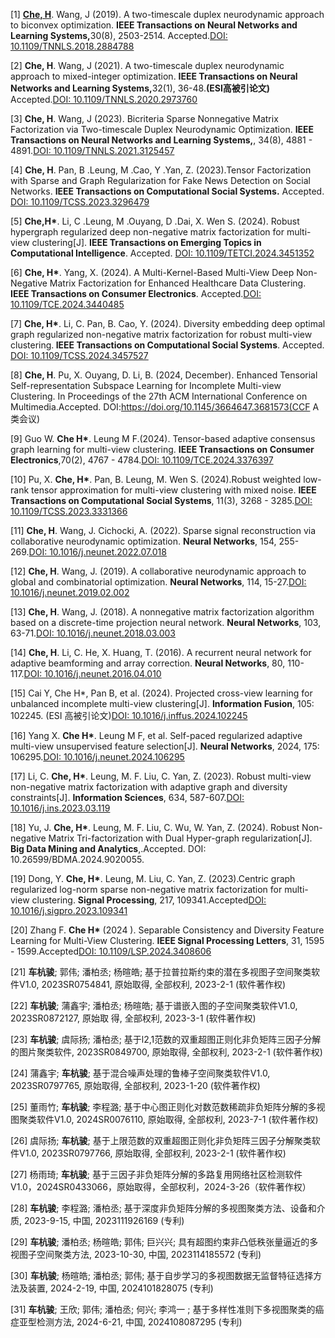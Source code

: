 [1] <strong><u>Che, H</u></strong>. Wang, J (2019). A two-timescale duplex neurodynamic approach to biconvex optimization. <strong>IEEE Transactions on Neural Networks and Learning Systems,</strong>30(8), 2503-2514. Accepted.[DOI: 10.1109/TNNLS.2018.2884788](https://ieeexplore.ieee.org/document/8594585)

[2] <strong>Che, H</strong>. Wang, J (2021). A two-timescale duplex neurodynamic approach to mixed-integer optimization. <strong>IEEE Transactions on Neural Networks and Learning Systems,</strong>32(1), 36-48.<strong>(ESI高被引论文)</strong> Accepted.[DOI: 10.1109/TNNLS.2020.2973760](https://ieeexplore.ieee.org/document/9023556)

[3] <strong>Che, H</strong>. Wang, J (2023). Bicriteria Sparse Nonnegative Matrix Factorization via Two-timescale Duplex Neurodynamic Optimization. <strong>IEEE Transactions on Neural Networks and Learning Systems,</strong>, 34(8), 4881 - 4891.[DOI: 10.1109/TNNLS.2021.3125457](https://ieeexplore.ieee.org/document/9618737)

[4] <strong>Che, H</strong>. Pan, B .Leung, M .Cao, Y .Yan, Z. (2023).Tensor Factorization with Sparse and Graph Regularization for Fake News Detection on Social Networks. <strong>IEEE Transactions on Computational Social Systems.</strong> Accepted. [DOI:  10.1109/TCSS.2023.3296479](https://ieeexplore.ieee.org/document/10195864)

[5] <strong>Che,H*</strong>. Li, C .Leung, M .Ouyang, D .Dai, X. Wen S. (2024). Robust hypergraph regularized deep non-negative matrix factorization for multi-view clustering[J].  <strong>IEEE Transactions on Emerging Topics in Computational Intelligence</strong>. Accepted. [DOI: 10.1109/TETCI.2024.3451352](https://ieeexplore.ieee.org/document/10669847/)

[6] <strong>Che, H*</strong>. Yang, X. (2024). A Multi-Kernel-Based Multi-View Deep Non-Negative Matrix Factorization for Enhanced Healthcare Data Clustering. <strong>IEEE Transactions on Consumer Electronics</strong>. Accepted.[DOI: 10.1109/TCE.2024.3440485](https://ieeexplore.ieee.org/document/10630701)

[7] <strong>Che, H*</strong>. Li, C. Pan, B. Cao, Y. (2024). Diversity embedding deep optimal graph regularized non-negative matrix factorization for robust multi-view clustering.<strong> IEEE Transactions on Computational Social Systems</strong>. Accepted. [DOI: 10.1109/TCSS.2024.3457527]()

[8] <strong>Che, H</strong>. Pu, X. Ouyang, D. Li, B. (2024, December). Enhanced Tensorial Self-representation Subspace Learning for Incomplete Multi-view Clustering. In Proceedings of the 27th ACM International Conference on Multimedia.Accepted. DOI:https://doi.org/10.1145/3664647.3681573(CCF A类会议)

[9] Guo W. <strong>Che H*</strong>. Leung M F.(2024). Tensor-based adaptive consensus graph learning for multi-view clustering. <strong>IEEE Transactions on Consumer Electronics</strong>,70(2), 4767 - 4784.[DOI: 10.1109/TCE.2024.3376397](https://ieeexplore.ieee.org/abstract/document/10470448)

[10] Pu, X. <strong>Che, H*</strong>. Pan, B. Leung, M. Wen S. (2024).Robust weighted low-rank tensor approximation for multi-view clustering with mixed noise. <strong>IEEE Transactions on Computational Social Systems</strong>, 11(3), 3268 - 3285.[DOI: 10.1109/TCSS.2023.3331366](https://ieeexplore.ieee.org/abstract/document/10367779)

[11] <strong>Che, H</strong>. Wang, J. Cichocki, A. (2022). Sparse signal reconstruction via collaborative neurodynamic optimization. <strong>Neural Networks</strong>, 154, 255-269.[DOI: 10.1016/j.neunet.2022.07.018](https://www.sciencedirect.com/science/article/abs/pii/S089360802200274X)

[12] <strong>Che, H</strong>. Wang, J. (2019). A collaborative neurodynamic approach to global and combinatorial optimization. <strong>Neural Networks</strong>, 114, 15-27.[DOI: 10.1016/j.neunet.2019.02.002](https://www.sciencedirect.com/science/article/abs/pii/S0893608019300425)

[13] <strong>Che, H</strong>. Wang, J. (2018). A nonnegative matrix factorization algorithm based on a discrete-time projection neural network. <strong>Neural Networks</strong>, 103, 63-71.[DOI: 10.1016/j.neunet.2018.03.003](https://www.sciencedirect.com/science/article/abs/pii/S089360801830087X)

[14] <strong>Che, H</strong>. Li, C. He, X. Huang, T. (2016). A recurrent neural network for adaptive beamforming and array correction. <strong>Neural Networks</strong>, 80, 110-117.[DOI: 10.1016/j.neunet.2016.04.010](https://www.sciencedirect.com/science/article/abs/pii/S0893608016)

[15] Cai Y, Che H*, Pan B, et al. (2024). Projected cross-view learning for unbalanced incomplete multi-view clustering[J]. <strong>Information Fusion</strong>, 105: 102245. (ESI 高被引论文)[DOI: 10.1016/j.inffus.2024.102245](https://www.sciencedirect.com/science/article/abs/pii/S156625352400023X)

[16] Yang X. <strong>Che H*</strong>. Leung M F, et al. Self-paced regularized adaptive multi-view unsupervised feature selection[J]. <strong>Neural Networks</strong>, 2024, 175: 106295.[DOI: 10.1016/j.neunet.2024.106295](https://www.sciencedirect.com/science/article/abs/pii/S0893608024002193)

[17] Li, C. <strong>Che, H*</strong>. Leung, M. F. Liu, C. Yan, Z. (2023). Robust multi-view non-negative matrix factorization with adaptive graph and diversity constraints[J]. <strong>Information Sciences</strong>, 634, 587-607.[DOI: 10.1016/j.ins.2023.03.119](https://www.sciencedirect.com/science/article/abs/pii/S0020025523004413)

[18] Yu, J. <strong>Che, H*</strong>. Leung, M. F. Liu, C. Wu, W. Yan, Z. (2024). Robust Non-negative Matrix Tri-factorization with Dual Hyper-graph regularization[J]. <strong>Big Data Mining and Analytics</strong>,.Accepted. DOI: 10.26599/BDMA.2024.9020055.

[19] Dong, Y. <strong>Che, H*</strong>. Leung, M. Liu, C. Yan, Z. (2023).Centric graph regularized log-norm sparse non-negative matrix factorization for multi-view clustering. <strong>Signal Processing</strong>, 217, 109341.Accepted[DOI: 10.1016/j.sigpro.2023.109341](https://www.sciencedirect.com/science/article/abs/pii/S0165168423004152)

[20] Zhang F. <strong>Che H*</strong> (2024 ). Separable Consistency and Diversity Feature Learning for Multi-View Clustering. <strong>IEEE Signal Processing Letters</strong>, 31, 1595 - 1599.Accepted[DOI: 10.1109/LSP.2024.3408606](https://ieeexplore.ieee.org/document/10545549)

[21] <strong>车杭骏</strong>; 郭伟; 潘柏丞; 杨暄皓; 基于拉普拉斯约束的潜在多视图子空间聚类软件V1.0, 2023SR0754841, 原始取得, 全部权利, 2023-2-1 (软件著作权)

[22] <strong>车杭骏</strong>; 蒲鑫宇; 潘柏丞; 杨暄皓; 基于谱嵌入图的子空间聚类软件V1.0, 2023SR0872127, 原始取 得, 全部权利, 2023-3-1 (软件著作权)

[23] <strong>车杭骏</strong>; 虞际扬; 潘柏丞; 基于l2,1范数的双重超图正则化非负矩阵三因子分解的图片聚类软件, 2023SR0849700, 原始取得, 全部权利, 2023-2-1 (软件著作权)

[24] 蒲鑫宇; <strong>车杭骏</strong>; 基于混合噪声处理的鲁棒子空间聚类软件V1.0, 2023SR0797765, 原始取得, 全部权利, 2023-1-20 (软件著作权)

[25] 董雨竹; <strong>车杭骏</strong>; 李程潞; 基于中心图正则化对数范数稀疏非负矩阵分解的多视图聚类软件V1.0, 2024SR0076110, 原始取得, 全部权利, 2023-7-1 (软件著作权)

[26] 虞际扬; <strong>车杭骏</strong>; 基于上限范数的双重超图正则化非负矩阵三因子分解聚类软件V1.0, 2023SR0797766, 原始取得, 全部权利, 2023-2-1 (软件著作权)

[27] 杨雨琦; <strong>车杭骏</strong>; 基于三因子非负矩阵分解的多路复用网络社区检测软件V1.0，2024SR0433066，原始取得，全部权利，2024-3-26（软件著作权）

[28] <strong>车杭骏</strong>; 李程潞; 潘柏丞; 基于深度非负矩阵分解的多视图聚类方法、设备和介质, 2023-9-15, 中国, 2023111926169 (专利)

[29] <strong>车杭骏</strong>; 潘柏丞; 杨暄皓; 郭伟; 巨兴兴; 具有超图约束非凸低秩张量逼近的多视图子空间聚类方法, 2023-10-30, 中国, 2023114185572 (专利)

[30] <strong>车杭骏</strong>; 杨暄皓; 潘柏丞; 郭伟; 基于自步学习的多视图数据无监督特征选择方法及装置, 2024-2-19, 中国, 2024101828075 (专利)

[31] <strong>车杭骏</strong>; 王欣; 郭伟; 潘柏丞; 何兴; 李鸿一 ; 基于多样性准则下多视图聚类的癌症亚型检测方法, 2024-6-21, 中国, 2024108087295 (专利)







